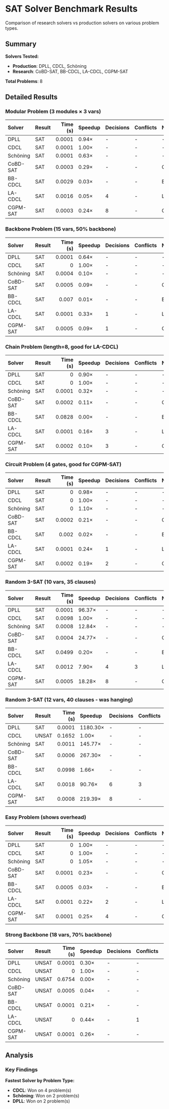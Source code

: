 # SAT Solver Benchmark Results

Comparison of research solvers vs production solvers on various problem types.

## Summary

**Solvers Tested:**
- **Production**: DPLL, CDCL, Schöning
- **Research**: CoBD-SAT, BB-CDCL, LA-CDCL, CGPM-SAT

**Total Problems**: 8

## Detailed Results

### Modular Problem (3 modules × 3 vars)

| Solver   | Result   |   Time (s) | Speedup   | Decisions   | Conflicts   | Notes   |
|:---------|:---------|-----------:|:----------|:------------|:------------|:--------|
| DPLL     | SAT      |     0.0001 | 0.94×     | -           | -           | -       |
| CDCL     | SAT      |     0.0001 | 1.00×     | -           | -           | -       |
| Schöning | SAT      |     0.0001 | 0.63×     | -           | -           | -       |
| CoBD-SAT | SAT      |     0.0003 | 0.29×     | -           | -           | Q=0.00  |
| BB-CDCL  | SAT      |     0.0029 | 0.03×     | -           | -           | BB=18%  |
| LA-CDCL  | SAT      |     0.0016 | 0.05×     | 4           | -           | LA=100% |
| CGPM-SAT | SAT      |     0.0003 | 0.24×     | 8           | -           | GI=100% |

### Backbone Problem (15 vars, 50% backbone)

| Solver   | Result   |   Time (s) | Speedup   | Decisions   | Conflicts   | Notes   |
|:---------|:---------|-----------:|:----------|:------------|:------------|:--------|
| DPLL     | SAT      |     0.0001 | 0.64×     | -           | -           | -       |
| CDCL     | SAT      |     0      | 1.00×     | -           | -           | -       |
| Schöning | SAT      |     0.0004 | 0.10×     | -           | -           | -       |
| CoBD-SAT | SAT      |     0.0005 | 0.09×     | -           | -           | Q=0.00  |
| BB-CDCL  | SAT      |     0.007  | 0.01×     | -           | -           | BB=93%  |
| LA-CDCL  | SAT      |     0.0001 | 0.33×     | 1           | -           | LA=100% |
| CGPM-SAT | SAT      |     0.0005 | 0.09×     | 1           | -           | GI=100% |

### Chain Problem (length=8, good for LA-CDCL)

| Solver   | Result   |   Time (s) | Speedup   | Decisions   | Conflicts   | Notes   |
|:---------|:---------|-----------:|:----------|:------------|:------------|:--------|
| DPLL     | SAT      |     0      | 0.90×     | -           | -           | -       |
| CDCL     | SAT      |     0      | 1.00×     | -           | -           | -       |
| Schöning | SAT      |     0.0001 | 0.32×     | -           | -           | -       |
| CoBD-SAT | SAT      |     0.0002 | 0.11×     | -           | -           | Q=0.00  |
| BB-CDCL  | SAT      |     0.0828 | 0.00×     | -           | -           | BB=73%  |
| LA-CDCL  | SAT      |     0.0001 | 0.16×     | 3           | -           | LA=100% |
| CGPM-SAT | SAT      |     0.0002 | 0.10×     | 3           | -           | GI=100% |

### Circuit Problem (4 gates, good for CGPM-SAT)

| Solver   | Result   |   Time (s) | Speedup   | Decisions   | Conflicts   | Notes   |
|:---------|:---------|-----------:|:----------|:------------|:------------|:--------|
| DPLL     | SAT      |     0      | 0.98×     | -           | -           | -       |
| CDCL     | SAT      |     0      | 1.00×     | -           | -           | -       |
| Schöning | SAT      |     0      | 1.10×     | -           | -           | -       |
| CoBD-SAT | SAT      |     0.0002 | 0.21×     | -           | -           | Q=0.00  |
| BB-CDCL  | SAT      |     0.002  | 0.02×     | -           | -           | BB=56%  |
| LA-CDCL  | SAT      |     0.0001 | 0.24×     | 1           | -           | LA=100% |
| CGPM-SAT | SAT      |     0.0002 | 0.19×     | 2           | -           | GI=100% |

### Random 3-SAT (10 vars, 35 clauses)

| Solver   | Result   |   Time (s) | Speedup   | Decisions   | Conflicts   | Notes   |
|:---------|:---------|-----------:|:----------|:------------|:------------|:--------|
| DPLL     | SAT      |     0.0001 | 96.37×    | -           | -           | -       |
| CDCL     | SAT      |     0.0098 | 1.00×     | -           | -           | -       |
| Schöning | SAT      |     0.0008 | 12.84×    | -           | -           | -       |
| CoBD-SAT | SAT      |     0.0004 | 24.77×    | -           | -           | Q=0.00  |
| BB-CDCL  | SAT      |     0.0499 | 0.20×     | -           | -           | BB=100% |
| LA-CDCL  | SAT      |     0.0012 | 7.90×     | 4           | 3           | LA=100% |
| CGPM-SAT | SAT      |     0.0005 | 18.28×    | 8           | -           | GI=100% |

### Random 3-SAT (12 vars, 40 clauses - was hanging)

| Solver   | Result   |   Time (s) | Speedup   | Decisions   | Conflicts   | Notes   |
|:---------|:---------|-----------:|:----------|:------------|:------------|:--------|
| DPLL     | SAT      |     0.0001 | 1180.30×  | -           | -           | -       |
| CDCL     | UNSAT    |     0.1652 | 1.00×     | -           | -           | -       |
| Schöning | SAT      |     0.0011 | 145.77×   | -           | -           | -       |
| CoBD-SAT | SAT      |     0.0006 | 267.30×   | -           | -           | Q=0.00  |
| BB-CDCL  | SAT      |     0.0998 | 1.66×     | -           | -           | BB=92%  |
| LA-CDCL  | SAT      |     0.0018 | 90.76×    | 6           | 3           | LA=100% |
| CGPM-SAT | SAT      |     0.0008 | 219.39×   | 8           | -           | GI=100% |

### Easy Problem (shows overhead)

| Solver   | Result   |   Time (s) | Speedup   | Decisions   | Conflicts   | Notes   |
|:---------|:---------|-----------:|:----------|:------------|:------------|:--------|
| DPLL     | SAT      |     0      | 1.00×     | -           | -           | -       |
| CDCL     | SAT      |     0      | 1.00×     | -           | -           | -       |
| Schöning | SAT      |     0      | 1.05×     | -           | -           | -       |
| CoBD-SAT | SAT      |     0.0001 | 0.23×     | -           | -           | Q=0.00  |
| BB-CDCL  | SAT      |     0.0005 | 0.03×     | -           | -           | BB=20%  |
| LA-CDCL  | SAT      |     0.0001 | 0.22×     | 2           | -           | LA=100% |
| CGPM-SAT | SAT      |     0.0001 | 0.25×     | 4           | -           | GI=100% |

### Strong Backbone (18 vars, 70% backbone)

| Solver   | Result   |   Time (s) | Speedup   | Decisions   | Conflicts   | Notes   |
|:---------|:---------|-----------:|:----------|:------------|:------------|:--------|
| DPLL     | UNSAT    |     0.0001 | 0.30×     | -           | -           | -       |
| CDCL     | UNSAT    |     0      | 1.00×     | -           | -           | -       |
| Schöning | UNSAT    |     0.6754 | 0.00×     | -           | -           | -       |
| CoBD-SAT | UNSAT    |     0.0005 | 0.04×     | -           | -           | Q=0.00  |
| BB-CDCL  | UNSAT    |     0.0001 | 0.21×     | -           | -           | BB=0%   |
| LA-CDCL  | UNSAT    |     0      | 0.44×     | -           | 1           | LA=0%   |
| CGPM-SAT | UNSAT    |     0.0001 | 0.26×     | -           | -           | GI=0%   |

## Analysis

### Key Findings

**Fastest Solver by Problem Type:**

- **CDCL**: Won on 4 problem(s)
- **Schöning**: Won on 2 problem(s)
- **DPLL**: Won on 2 problem(s)

